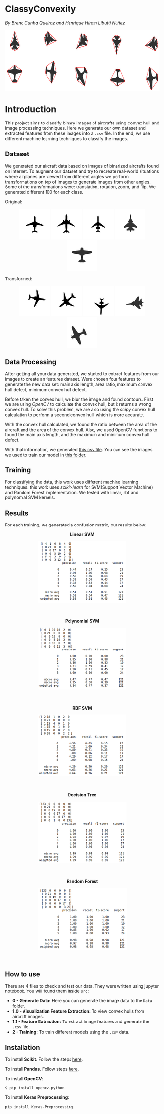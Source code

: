 # ClassyConvexity
_By Breno Cunha Queiroz and Henrique Hiram Libutti Núñez_

<p align="center">
<img src="./Data/AircraftsConvexHull.png?raw=true" height="200">
</p>


# Introduction
This project aims to classify binary images of aircrafts using convex hull and image processing techniques. Here we generate our own dataset and extracted features from these images into a `.csv` file. In the end, we use different machine learning techniques to classify the images.

## Dataset
We generated our aircraft data based on images of binarized aircrafts found on internet. To augment our dataset and try to recreate real-world situations where airplanes are viewed from different angles we perform transformations on top of images to generate images from other angles. Some of the transformations were: translation, rotation, zoom, and flip. We generated different 100 for each class.

Original:
<p align="center">
<img src="https://github.com/Brenocq/ClassyConvexity/blob/master/Dataset/aircraft-0/0.jpg?raw=true" height="100">
<img src="https://github.com/Brenocq/ClassyConvexity/blob/master/Dataset/aircraft-1/0.jpg?raw=true" height="100">
<img src="https://github.com/Brenocq/ClassyConvexity/blob/master/Dataset/aircraft-2/0.jpg?raw=true" height="100">
<img src="https://github.com/Brenocq/ClassyConvexity/blob/master/Dataset/aircraft-3/0.jpg?raw=true" height="100">
<img src="https://github.com/Brenocq/ClassyConvexity/blob/master/Dataset/aircraft-4/0.jpg?raw=true" height="100">
</p>
Transformed:
<p align="center">
<img src="https://github.com/Brenocq/ClassyConvexity/blob/master/Dataset/aircraft-0/1.jpg?raw=true" height="100">
<img src="https://github.com/Brenocq/ClassyConvexity/blob/master/Dataset/aircraft-1/2.jpg?raw=true" height="100">
<img src="https://github.com/Brenocq/ClassyConvexity/blob/master/Dataset/aircraft-2/3.jpg?raw=true" height="100">
<img src="https://github.com/Brenocq/ClassyConvexity/blob/master/Dataset/aircraft-3/4.jpg?raw=true" height="100">
<img src="https://github.com/Brenocq/ClassyConvexity/blob/master/Dataset/aircraft-4/5.jpg?raw=true" height="100">
</p>

## Data Processing
After getting all your data generated, we started to extract features from our images to create an features dataset.  Were chosen four features to generate the new data set: main axis length, area ratio, maximum convex hull defect, minimum convex hull defect.

Before taken the convex hull, we blur the image and found contours. First we are using _OpenCV_ to calculate the convex hull, but it returns a wrong convex hull. To solve this problem, we are also using the _scipy_ convex hull calculation to perform a second convex hull, which is more accurate.

With the convex hull calculated, we found the ratio between the area of the aircraft and the area of the convex hull. Also, we used OpenCV functions to found the main axis length, and the maximum and minimum convex hull defect.

With that information, we generated [this csv file](https://github.com/Brenocq/ClassyConvexity/blob/master/src/aeroclasses.csv). You can see the images we used to train our model in [this folder](https://github.com/Brenocq/ClassyConvexity/tree/master/Dataset).

## Training
For classifying the data, this work uses different machine learning techniques. this work uses _scikit-learn_ for SVM(Support Vector Machine) and Random Forest implementation. We tested with linear, rbf and polynomial SVM kernels.

## Results
For each training, we generated a confusion matrix, our results below:

<center>

**Linear SVM**

<img src="./Data/ResLinearSVM.png?raw=true" height="200">
<br><br><br>

**Polynomial SVM**

<img src="./Data/ResPolySVM.png?raw=true" height="200">
<br><br><br>

**RBF SVM**

<img src="./Data/ResRbfSVM.png?raw=true" height="200">
<br><br><br>

**Decision Tree**

<img src="./Data/ResDecisionTree.png?raw=true" height="200">
<br><br><br>

**Random Forest**

<img src="./Data/ResRandomForest.png?raw=true" height="200">
<br><br><br>

</center>

## How to use
There are 4 files to check and test our data. They were written using jupyter notebook.
You will found them inside `src`:
- **0 - Generate Data:** Here you can generate the image data to the `Data` folder.
- **1.0 - Visualization Feature Extraction:** To view convex hulls from aircraft images.
- **1.1 - Feature Extraction:** To extract image features and generate the `.csv` file.
- **2 - Training:** To train different models using the `.csv` data.

## Installation
To install **Scikit**. Follow the steps [here](https://scikit-image.org/docs/dev/install.html).

To install **Pandas**. Follow steps [here](https://pandas.pydata.org/pandas-docs/stable/install.html).

To install **OpenCV**:
```
$ pip install opencv-python
```

To install **Keras Preprocessing**:
```
pip install Keras-Preprocessing
```
